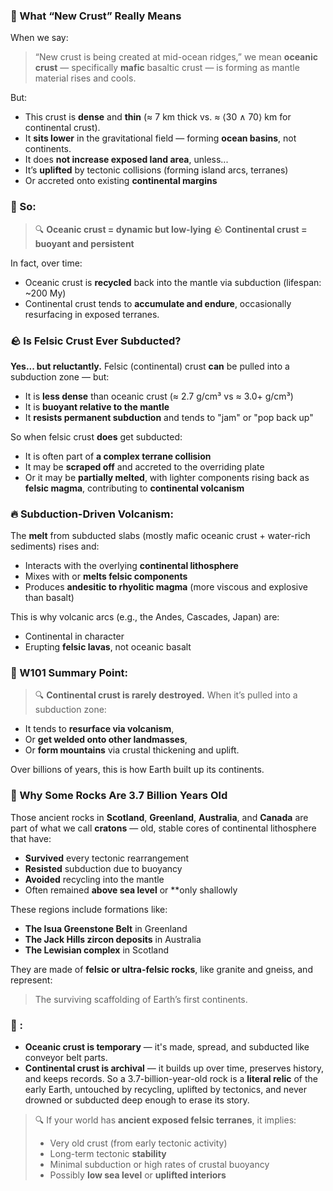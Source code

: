 ### 🔹 What “New Crust” Really Means

When we say:

> “New crust is being created at mid-ocean ridges,” 
> we mean **oceanic crust** — specifically **mafic** basaltic crust — is forming as mantle material rises and cools.

But:

- This crust is **dense** and **thin** (≈ 7 km thick vs. ≈ ⟨30 ∧ 70⟩ km for continental crust). 
- It **sits lower** in the gravitational field — forming **ocean basins**, not continents. 
- It does **not increase exposed land area**, unless... 
 - It’s **uplifted** by tectonic collisions (forming island arcs, terranes)
 - Or accreted onto existing **continental margins**

### 🔸 So:

> 🔍 **Oceanic crust = dynamic but low-lying** 
> 🪨 **Continental crust = buoyant and persistent**

In fact, over time:

- Oceanic crust is **recycled** back into the mantle via subduction (lifespan: ~200 My)
- Continental crust tends to **accumulate and endure**, occasionally resurfacing in exposed terranes.

### 🪨 Is Felsic Crust Ever Subducted?

**Yes... but reluctantly.** 
Felsic (continental) crust **can** be pulled into a subduction zone — but:

- It is **less dense** than oceanic crust (≈ 2.7 g/cm³ vs ≈ 3.0+ g/cm³)
- It is **buoyant relative to the mantle**
- It **resists permanent subduction** and tends to "jam" or "pop back up"

So when felsic crust **does** get subducted:

- It is often part of **a complex terrane collision**
- It may be **scraped off** and accreted to the overriding plate
- Or it may be **partially melted**, with lighter components rising back as **felsic magma**, contributing to **continental volcanism**

### 🔥 Subduction-Driven Volcanism:

The **melt** from subducted slabs (mostly mafic oceanic crust + water-rich sediments) rises and:

- Interacts with the overlying **continental lithosphere**
- Mixes with or **melts felsic components**
- Produces **andesitic to rhyolitic magma** (more viscous and explosive than basalt)

This is why volcanic arcs (e.g., the Andes, Cascades, Japan) are:
- Continental in character
- Erupting **felsic lavas**, not oceanic basalt

### 🧭 W101 Summary Point:

> 🔍 **Continental crust is rarely destroyed.** 
> When it’s pulled into a subduction zone:

- It tends to **resurface via volcanism**,
- Or **get welded onto other landmasses**,
- Or **form mountains** via crustal thickening and uplift.

Over billions of years, this is how Earth built up its continents.

### 🧓 Why Some Rocks Are 3.7 Billion Years Old

Those ancient rocks in **Scotland**, **Greenland**, **Australia**, and **Canada** are part of what we call **cratons** — old, stable cores of continental lithosphere that have:
- **Survived** every tectonic rearrangement
- **Resisted** subduction due to buoyancy
- **Avoided** recycling into the mantle
- Often remained **above sea level** or **only shallowly 

These regions include formations like:
- **The Isua Greenstone Belt** in Greenland
- **The Jack Hills zircon deposits** in Australia
- **The Lewisian complex** in Scotland

They are made of **felsic or ultra-felsic rocks**, like granite and gneiss, and represent:

> The surviving scaffolding of Earth’s first continents.

### 🧭 :

- **Oceanic crust is temporary** — it's made, spread, and subducted like conveyor belt parts. 
- **Continental crust is archival** — it builds up over time, preserves history, and keeps records.
So a 3.7-billion-year-old rock is a **literal relic** of the early Earth, untouched by recycling, uplifted by tectonics, and never drowned or subducted deep enough to erase its story.

> 🔍 If your world has **ancient exposed felsic terranes**, it implies: 
> - Very old crust (from early tectonic activity)
> - Long-term tectonic **stability** 
> - Minimal subduction or high rates of crustal buoyancy
> - Possibly **low sea level** or **uplifted interiors**